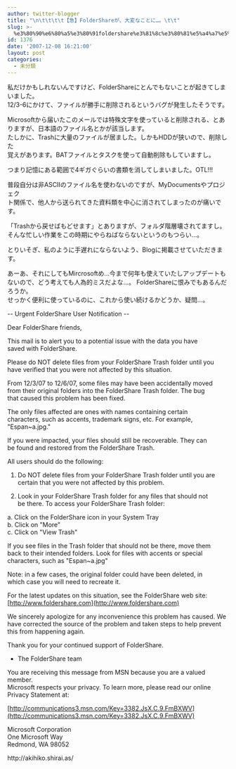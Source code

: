```yaml
---
author: twitter-blogger
title: "\n\t\t\t\t【急】FolderShareが、大変なことに…。\t\t"
slug: >-
  %e3%80%90%e6%80%a5%e3%80%91foldershare%e3%81%8c%e3%80%81%e5%a4%a7%e5%a4%89%e3%81%aa%e3%81%93%e3%81%a8%e3%81%ab%e3%80%82
id: 1376
date: '2007-12-08 16:21:00'
layout: post
categories:
  - 未分類
---
```


私だけかもしれないんですけど、FolderShareにとんでもないことが起きてしま  
いました。  
12/3-6にかけて、ファイルが勝手に削除されるというバグが発生したそうです。

Microsoftから届いたこのメールでは特殊文字を使っていると削除される、とあ  
りますが、日本語のファイル名とかが該当します。  
たしかに、Trashに大量のファイルが居ました。しかもHDDが狭いので、削除した  
覚えがあります。BATファイルとタスクを使って自動削除もしていますし。

つまり記憶にある範囲で4ギガぐらいの書類を消してしまいました。OTL!!!

普段自分は非ASCIIのファイル名を使わないのですが、MyDocumentsやプロジェク  
ト関係で、他人から送られてきた資料類を中心に消されてしまったのが痛いです。

「Trashから戻せばもどせます」とありますが、フォルダ階層壊されてますし。  
そんな忙しい作業をこの時期にやらねばならないというのもつらい…。

とりいそぎ、私のように手遅れにならないよう、Blogに掲載させていただきます。

あーあ、それにしてもMircrosoftめ…今まで何年も使えていたしアップデートも  
ないので、どう考えても人為的ミスだよな…。 FolderShareに恨みでもあるんだ  
ろうか。  
せっかく便利に使っているのに、これから使い続けるかどうか、疑問…。

-- Urgent FolderShare User Notification --

Dear FolderShare friends,

This mail is to alert you to a potential issue with the data you have  
saved with FolderShare.

Please do NOT delete files from your FolderShare Trash folder until you  
have verified that you were not affected by this situation.

From 12/3/07 to 12/6/07, some files may have been accidentally moved  
from their original folders into the FolderShare Trash folder. The bug  
that caused this problem has been fixed.

The only files affected are ones with names containing certain  
characters, such as accents, trademark signs, etc. For example,  
"Espan~a.jpg."

If you were impacted, your files should still be recoverable. They can  
be found and restored from the FolderShare Trash.

All users should do the following:

1) Do NOT delete files from your FolderShare Trash folder until you are  
certain that you were not affected by this problem.

2) Look in your FolderShare Trash folder for any files that should not  
be there. To access your FolderShare Trash folder:

a. Click on the FolderShare icon in your System Tray  
b. Click on "More"  
c. Click on "View Trash"

If you see files in the Trash folder that should not be there, move them  
back to their intended folders. Look for files with accents or special  
characters, such as "Espan~a.jpg"

Note: in a few cases, the original folder could have been deleted, in  
which case you will need to recreate it.

For the latest updates on this situation, see the FolderShare web site:  
[http://www.foldershare.com](http://www.foldershare.com)

We sincerely apologize for any inconvenience this problem has caused. We  
have corrected the source of the problem and taken steps to help prevent  
this from happening again.

Thank you for your continued support of FolderShare.

- The FolderShare team

You are receiving this message from MSN because you are a valued member.  
Microsoft respects your privacy. To learn more, please read our online  
Privacy Statement at:

[http://communications3.msn.com/Key=3382.JsX.C.9.FmBXWV](http://communications3.msn.com/Key=3382.JsX.C.9.FmBXWV)

Microsoft Corporation  
One Microsoft Way  
Redmond, WA 98052

<div>http://akihiko.shirai.as/</div>